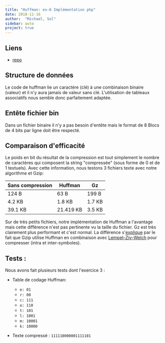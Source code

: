 ```yaml
---
title: "Huffman: ex-6 Implémentation php"
date: 2018-11-16
author:  "Michael, Sol"
sidebar: auto
project: true
---
```


## Liens

* [repo](https://github.com/RoscaS/php_huffman)

## Structure de données
Le code de huffman lie un caractère (clé) à une combinaison binaire (valeur) et il n'y aura jamais de valeur sans clé. L'utilisation de tableaux associatifs nous semble donc parfaitement adaptée.

## Entête fichier bin
Dans un fichier binaire il n'y a pas besoin d'entête mais le format de 8 Blocs de 4 bits par ligne doit être respecté. 

## Comparaison d'efficacité 
Le poids en bit du résultat de la compression est tout simplement le nombre de caractères qui composent la string "compressée" (sous forme de 0 et de 1 textuels). Avec cette information, nous testons 3 fichiers texte avec notre algorithme et Gzip:

| Sans compression | Huffman   | Gz     |
| ---------------- | --------- | ------ |
| 124 B            | 63 B      | 199 B  |
| 4.2 KB           | 1.8 KB    | 1.7 KB |
| 39.1 KB          | 21.419 KB | 3.5 KB |

Sur de très petits fichiers, notre implémentation de Huffman a l'avantage mais cette différence n'est pas pertinente vu la taille du fichier. Gz est très clairement plus performant et c'est normal. La différence s'[explique](https://en.wikipedia.org/wiki/Gzip) par le fait que Gzip utilise Huffman en combinaison avec [Lempel–Ziv–Welch](https://en.wikipedia.org/wiki/Lempel%E2%80%93Ziv%E2%80%93Welch) pour compresser (intra et inter-symboles).

## Tests :
Nous avons fait plusieurs tests dont l'exercice 3 :

* Table de codage Huffman:
    * `e: 01`
    * `r: 00`
    * `c: 111`
    * `o: 110`
    * `t: 101`
    * `l: 1001`
    * `m: 10001`
    * `k: 10000`

* Texte compressé : `111110000001111101`


